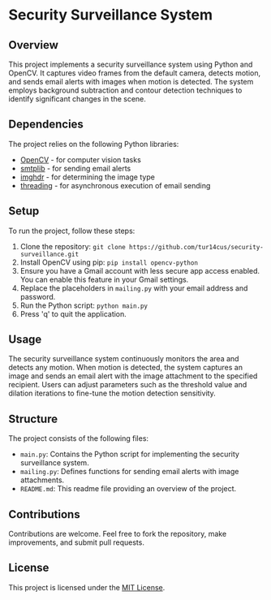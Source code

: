 # Security Surveillance System

## Overview
This project implements a security surveillance system using Python and OpenCV. It captures video frames from the default camera, detects motion, and sends email alerts with images when motion is detected. The system employs background subtraction and contour detection techniques to identify significant changes in the scene.

## Dependencies
The project relies on the following Python libraries:
- [OpenCV](https://opencv.org/) - for computer vision tasks
- [smtplib](https://docs.python.org/3/library/smtplib.html) - for sending email alerts
- [imghdr](https://docs.python.org/3/library/imghdr.html) - for determining the image type
- [threading](https://docs.python.org/3/library/threading.html) - for asynchronous execution of email sending

## Setup
To run the project, follow these steps:
1. Clone the repository: `git clone https://github.com/tur14cus/security-surveillance.git`
2. Install OpenCV using pip: `pip install opencv-python`
3. Ensure you have a Gmail account with less secure app access enabled. You can enable this feature in your Gmail settings.
4. Replace the placeholders in `mailing.py` with your email address and password.
5. Run the Python script: `python main.py`
6. Press 'q' to quit the application.

## Usage
The security surveillance system continuously monitors the area and detects any motion. When motion is detected, the system captures an image and sends an email alert with the image attachment to the specified recipient. Users can adjust parameters such as the threshold value and dilation iterations to fine-tune the motion detection sensitivity.

## Structure
The project consists of the following files:
- `main.py`: Contains the Python script for implementing the security surveillance system.
- `mailing.py`: Defines functions for sending email alerts with image attachments.
- `README.md`: This readme file providing an overview of the project.

## Contributions
Contributions are welcome. Feel free to fork the repository, make improvements, and submit pull requests.

## License
This project is licensed under the [MIT License](LICENSE).
